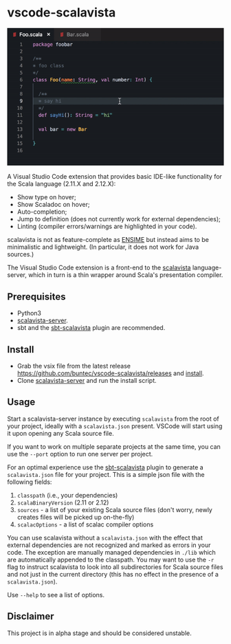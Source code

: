 # vscode-scalavista

![](demo2.gif)

A Visual Studio Code extension that provides basic IDE-like functionality for the Scala language (2.11.X and 2.12.X):

* Show type on hover;
* Show Scaladoc on hover;
* Auto-completion;
* Jump to definition (does not currently work for external dependencies);
* Linting (compiler errors/warnings are highlighted in your code).

scalavista is not as feature-complete as [ENSIME](https://github.com/ensime) but instead aims 
to be minimalistic and lightweight. (In particular, it does not work for Java sources.)

The Visual Studio Code extension is a front-end to the [scalavista](https://github.com/buntec/scalavista) language-server, 
which in turn is a thin wrapper around Scala's presentation compiler.

## Prerequisites

* Python3
* [scalavista-server](https://github.com/buntec/scalavista-server).
* sbt and the [sbt-scalavista](https://github.com/buntec/sbt-scalavista) plugin are recommended. 

## Install 

* Grab the vsix file from the latest release https://github.com/buntec/vscode-scalavista/releases 
and [install](https://code.visualstudio.com/docs/editor/extension-gallery#_install-from-a-vsix).
* Clone [scalavista-server](https://github.com/buntec/scalavista-server) and run the install script.

## Usage

Start a scalavista-server instance by executing `scalavista` from the root of your project, 
ideally with a `scalavista.json` present. 
VSCode will start using it upon opening any Scala source file.

If you want to work on multiple separate projects at the same time, 
you can use the `--port` option to run one server per project. 

For an optimal experience use the [sbt-scalavista](https://github.com/buntec/sbt-scalavista) plugin 
to generate a `scalavista.json` file for your project. This is a simple json file with the following fields:

1. `classpath` (i.e., your dependencies)
1. `scalaBinaryVersion` (2.11 or 2.12)
1. `sources` - a list of your existing Scala source files (don't worry, newly creates files will be picked up on-the-fly)
1. `scalacOptions` - a list of scalac compiler options

You can use scalavista without a `scalavista.json` with the effect that external dependencies are 
not recognized and marked as errors in your code. The exception are manually managed dependencies in `./lib` which are
automatically appended to the classpath. You may want to use the `-r` flag to instruct scalavista to look into all
subdirectories for Scala source files and not just in the current directory (this has no effect in the presence of a
`scalavista.json`). 

Use `--help` to see a list of options.

## Disclaimer

This project is in alpha stage and should be considered unstable. 
